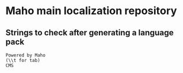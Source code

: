 # Maho main localization repository

## Strings to check after generating a language pack

```
Powered by Maho
(\\t for tab)
CMS
```